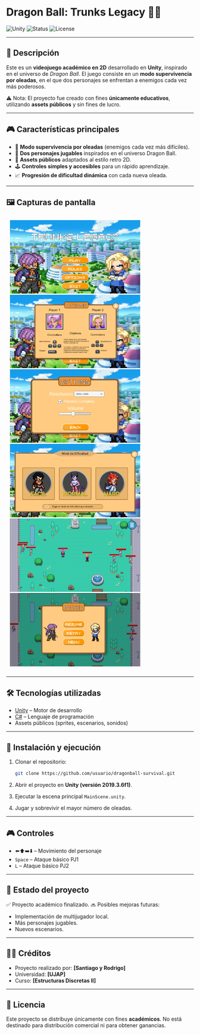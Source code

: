# Dragon Ball: Trunks Legacy 🐉✨

![Unity](https://img.shields.io/badge/Engine-Unity-blue?logo=unity)
![Status](https://img.shields.io/badge/Status-Academic_Project-green)
![License](https://img.shields.io/badge/Assets-Public-orange)

---

## 📖 Descripción

Este es un **videojuego académico en 2D** desarrollado en **Unity**, inspirado en el universo de *Dragon Ball*.
El juego consiste en un **modo supervivencia por oleadas**, en el que dos personajes se enfrentan a enemigos cada vez más poderosos.

⚠️ Nota: El proyecto fue creado con fines **únicamente educativos**, utilizando **assets públicos** y sin fines de lucro.

---

## 🎮 Características principales

* 🌊 **Modo supervivencia por oleadas** (enemigos cada vez más difíciles).
* 👥 **Dos personajes jugables** inspirados en el universo Dragon Ball.
* 🎨 **Assets públicos** adaptados al estilo retro 2D.
* 🕹️ **Controles simples y accesibles** para un rápido aprendizaje.
* 📈 **Progresión de dificultad dinámica** con cada nueva oleada.

---

## 🖼️ Capturas de pantalla

<div style="justify-content: center gap: 10px; padding: 10px;">
  <img src="image/Home.png" width="350" />
  <img src="image/Rules.png" width="350" />
  <img src="image/Options.png" width="350" />
  <img src="image/Dificulty.png" width="350" />
  <img src="image/Game.png" width="350" />
  <img src="image/Menu.png" width="350" />
</div>

---

## 🛠️ Tecnologías utilizadas

* [Unity](https://unity.com/) – Motor de desarrollo
* [C#](https://learn.microsoft.com/dotnet/csharp/) – Lenguaje de programación
* Assets públicos (sprites, escenarios, sonidos)

---


## 🚀 Instalación y ejecución

1. Clonar el repositorio:

   ```bash
   git clone https://github.com/usuario/dragonball-survival.git
   ```
2. Abrir el proyecto en **Unity (versión 2019.3.6f1)**.
3. Ejecutar la escena principal `MainScene.unity`.
4. Jugar y sobrevivir el mayor número de oleadas.

---

## 🎮 Controles

* ⬅️⬆️➡️⬇️ – Movimiento del personaje
* `Space` – Ataque básico PJ1
* `L` – Ataque básico PJ2

---

## 📌 Estado del proyecto

✅ Proyecto académico finalizado.
🔜 Posibles mejoras futuras:

* Implementación de multijugador local.
* Más personajes jugables.
* Nuevos escenarios.

---

## 👨‍🏫 Créditos

* Proyecto realizado por: **[Santiago y Rodrigo]**
* Universidad: **[UJAP]**
* Curso: **[Estructuras Discretas II]**

---

## 📜 Licencia

Este proyecto se distribuye únicamente con fines **académicos**.
No está destinado para distribución comercial ni para obtener ganancias.